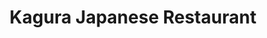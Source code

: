 ---
layout: place
title: "Kagura Japanese Restaurant"
permalink: /virginia/chesapeake/kagura-japanese-restaurant.html
stateAbbr: VA
stateName: Virginia
cityName: Chesapeake
seo:
  name: "Kagura Japanese Restaurant"
  type: Restaurant
  links: http://www.kagurajapanesesushi.com/?utm_source=gmb&utm_medium=website
description: "Relaxed place offering all-you-can-eat lunch & dinner buffets of sushi & other Japanese fare. Kagura Japanese Restaurant serves delicious sushi in Chesapeake, Virginia. Try fresh Japanese dishes for a great dining experience. Available for takeout, delivery, lunch, and dinner."
place_id: ChIJdRA04hq7uokR2DBxeV-k15A
photos:
  - name: >-
      places/ChIJdRA04hq7uokR2DBxeV-k15A/photos/AeeoHcL8BVT4orrdEmVOIYnG02yUMz_b2FM7jwH8RsBW12WiKOyMpaqnQTGCCn4maUcL-1ex1r-FeUp4sLwiYq-wRr7npsaXrd5cmICAqvJbzLKTaQx9yOAZ9JeZTHTfikp_jEAaW954xZdp_FUl4Glpwi86EkXQHHRX0XuY7_VIcSugkMr3ZxCMy6izBzlqSVhPzNgqP9mZIIko-ue0V3WMjjHMXxv6QHOZYwyHXwT_oNA9d-0uDopyJlrqkw7PUkfRmpOfeB8hEENCjEHYbrbxqBKz37_SiyiC6sLmwxwsBCKhAAnNGLlqeHPjL85MUGpgRgMxpr9I7cPzBvKV-3S4pkMpuECE9uFUMcnyqAz0GaVS1lQQrPjcfCoZUd5Aqe_8KJh-w_rPq6fGwY-MtZgm4k7oWNyD-5gZHkkKxNOSG8gaJzvHkHbOjHLAt9Sd5OUE
    widthPx: 4000
    heightPx: 3000
    authorAttributions:
      - displayName: Robert Hamm
        uri: https://maps.google.com/maps/contrib/111008584954956159844
        photoUri: >-
          https://lh3.googleusercontent.com/a-/ALV-UjVzak88zzO8-hfMzV1_4CgLVosxatbSTOvNS_x66B2R3h7iG8qzcw=s100-p-k-no-mo
    flagContentUri: >-
      https://www.google.com/local/imagery/report/?cb_client=maps_api_places.places_api&image_key=!1e10!2sCIABIhADycKzdCflJGff-c0AAcXa&hl=en-US
    googleMapsUri: >-
      https://www.google.com/maps/place//data=!3m4!1e2!3m2!1sCIABIhADycKzdCflJGff-c0AAcXa!2e10!4m2!3m1!1s0x89babb1ae2341075:0x90d7a45f797130d8
  - name: >-
      places/ChIJdRA04hq7uokR2DBxeV-k15A/photos/AeeoHcIE32dwY1n6HNHKBbAOvvX-24xvmgAkT2K_2E72tgCT1d_iPCqZwNHpOf6oD7cmYyo-xAXJ7rbGZhiCYlnzvXzhKRFV-U5K6EWZgqJbTXUFmnBiR6PdFMQEbJtwS5AJTE0CCkNnud7qymbSr1vZbN7_LSgs60bzxrkTUbm6_6CA56NNde-jdYlkuEohCQQ4UevE580OBfBdX7Wua3NTZqsYwQRKA6OPKc6mSnx-PfSxkXFRWcl9HjO4hVfMUhOmEqyJ15fibHD9seVtskXZ6-3ye4toMPrndhLnZrSEQlfHPiwLJqCIGEkQDQg1OAixW46r9fF1bqxsQjI8229WtSBlyASHV2VsHCYjbGH7n5Sgy2jhqZwZtp34UpN3-66VSIC5X5KVCD4AgjqNt_X-tWR3pcoOcE8vMuw3B7V4YPU
    widthPx: 4000
    heightPx: 2250
    authorAttributions:
      - displayName: Joshua Ott
        uri: https://maps.google.com/maps/contrib/105909557848192539512
        photoUri: >-
          https://lh3.googleusercontent.com/a-/ALV-UjVAs2VFyhneCjcqJuX0BOXhpJRllWynbQ5mdqFnuXh6M1ycYSJKhA=s100-p-k-no-mo
    flagContentUri: >-
      https://www.google.com/local/imagery/report/?cb_client=maps_api_places.places_api&image_key=!1e10!2sCIHM0ogKEICAgIDiqbroQg&hl=en-US
    googleMapsUri: >-
      https://www.google.com/maps/place//data=!3m4!1e2!3m2!1sCIHM0ogKEICAgIDiqbroQg!2e10!4m2!3m1!1s0x89babb1ae2341075:0x90d7a45f797130d8
  - name: >-
      places/ChIJdRA04hq7uokR2DBxeV-k15A/photos/AeeoHcJyn0JOmsCAxum36TAeJ8eFs6WFGGsXDxGZX808FbrR0vCDIQKQ3eXtkuJ8qHNQgdeofoS0k9pvWieyaAAHKFc4yNWZXSklP4EujqP4unFC5qgkwNOwMa6Fbz_yKTeeXaEccxKUVDcXEDeQFmGf6tzOLTBJGurYSm5fRtx3joS73pygsxG9stpKI7iC2WWi5Twd_RxsDqHnJ5HIBMFY-pydRRq9X-1LdULM9odM2CBKjWH_a2VmllThWIRrxEeAWJkEEqlGi7scpbVfZwqufvFQFuT05Kw_jhoChqLvEyN7r-dVapmQJgjJ_nmLcPOSltcGpZi-8_4JJe2dxZISSqXEcF1vvAOq7Rp5Mw3gBavpOpQz3nETg8YOgECuozl9SUL0i6BuZCZ2Bu88Qwn_Ra7i2wvPDxdMzXxgEGJJoY3GMxAK7AGO9S6X9eT6Kl-8
    widthPx: 4000
    heightPx: 3000
    authorAttributions:
      - displayName: Robert Hamm
        uri: https://maps.google.com/maps/contrib/111008584954956159844
        photoUri: >-
          https://lh3.googleusercontent.com/a-/ALV-UjVzak88zzO8-hfMzV1_4CgLVosxatbSTOvNS_x66B2R3h7iG8qzcw=s100-p-k-no-mo
    flagContentUri: >-
      https://www.google.com/local/imagery/report/?cb_client=maps_api_places.places_api&image_key=!1e10!2sCIABIhADycKzdCflJGff-b8AAAgw&hl=en-US
    googleMapsUri: >-
      https://www.google.com/maps/place//data=!3m4!1e2!3m2!1sCIABIhADycKzdCflJGff-b8AAAgw!2e10!4m2!3m1!1s0x89babb1ae2341075:0x90d7a45f797130d8
  - name: >-
      places/ChIJdRA04hq7uokR2DBxeV-k15A/photos/AeeoHcJVY6bXkWbt2VgN5712ba3c18up9Q26H3caZ9qe-PB3xI1Hl1MgzQb_tG9Jo6VQ-nOXeGlVspHd-odo3rqP2cXDxmB6HFzKxoKlBYF9CYrjcIRrho1xY7Yps6Ptkh5PJjmmalvGRd96bQWSZhTsK5JFtnv62CsQ7SGnOFe0d6fmh-OiYXRZCpDfiQ5Qd4B9XkPUvRwZ2w1vALSdg7SF2h8ogByiCPUXlcB3RfT4cYfKhpPJ0-vp73G51TuXqdSXG5J8LDBPeFD1cRa7SAsvnYMwvlyFguxdzzKC4Jt5qiqLsAaDG9a8_tgzDAXQKQtoHLSq7JMTffGcpF7HeoYnHZOlfLDh8YW6huzNKr9rG5gcK0rT49GdJNBH4rWNuK-_cERmiom9hoKMJGNz7nXtYiSFA5mpbM97NVCEUKbr9C4
    widthPx: 3024
    heightPx: 4032
    authorAttributions:
      - displayName: andree vael_
        uri: https://maps.google.com/maps/contrib/118200754913580912899
        photoUri: >-
          https://lh3.googleusercontent.com/a-/ALV-UjVgF75nE7Q78QGYwhA7QKNE6Ik29WQlG5v2Def2voZMsUPTxzAfbw=s100-p-k-no-mo
    flagContentUri: >-
      https://www.google.com/local/imagery/report/?cb_client=maps_api_places.places_api&image_key=!1e10!2sCIHM0ogKEICAgIC_1pvhFQ&hl=en-US
    googleMapsUri: >-
      https://www.google.com/maps/place//data=!3m4!1e2!3m2!1sCIHM0ogKEICAgIC_1pvhFQ!2e10!4m2!3m1!1s0x89babb1ae2341075:0x90d7a45f797130d8
  - name: >-
      places/ChIJdRA04hq7uokR2DBxeV-k15A/photos/AeeoHcIryBSXOrg7aNLYuYxMdBBjGfKKbl3xTvpIFRRH9NHfPWsqlk_WpHVHD9CLNjMMwhh7qy7ewzQnERTK3bPh55aG4TUnEKgYFMQb5oGP958Za6WW7ET9aOzfIjZTvPTqx7Em2xV9zqdqey6cAKfEZlH40_nDjINOarhh5ndYTTo2_E-s2Shm_yZrfEPGZdnsmXd_RQechc8Y7zAKn3-Ds-yhAdsxzTxosltv4qjVqdCWN1xRktiWSg09wMSyv8C4bqCcoKUEzO1BEgSjVHaV6Uisaa_zMZCf07VE-BLcwtUH41FLOQufHo9P7iSS3Nt-xyjATq_oc03iJdlD5Ig88MLdQIxOLY45vtnKfBdgp2hpyVrNPuRgtBrM5a01FINYrDMRCIhLbHxE_av7qd84DiHVgnekj_1BHI088hwydGaQ4upnY8_1w_x50pzbI8dH
    widthPx: 4000
    heightPx: 3000
    authorAttributions:
      - displayName: Robert Hamm
        uri: https://maps.google.com/maps/contrib/111008584954956159844
        photoUri: >-
          https://lh3.googleusercontent.com/a-/ALV-UjVzak88zzO8-hfMzV1_4CgLVosxatbSTOvNS_x66B2R3h7iG8qzcw=s100-p-k-no-mo
    flagContentUri: >-
      https://www.google.com/local/imagery/report/?cb_client=maps_api_places.places_api&image_key=!1e10!2sCIABIhAA3ilWBQrfaGff-eIACw_Y&hl=en-US
    googleMapsUri: >-
      https://www.google.com/maps/place//data=!3m4!1e2!3m2!1sCIABIhAA3ilWBQrfaGff-eIACw_Y!2e10!4m2!3m1!1s0x89babb1ae2341075:0x90d7a45f797130d8
  - name: >-
      places/ChIJdRA04hq7uokR2DBxeV-k15A/photos/AeeoHcJ3n4noU4J-6EnPXGSXiNmx6oul9NOoJ45cLrHPhVvt9tvY_BxbXzj8c1LeTGTL2syQvxnXRGoXd1ilBAe4sYPFv5RgJ1ext0YnaXZTRJg4ARj4vZ36Ae5V18xdLtk72d2p6Thci9afdzgeYFtHXNpqZTjsXyaSUUbZPKtaAQxs6FhZ3jOcG7sy2qneXoJZSTrgyPR07RviI90m4zuFRs49OehQeCDmT7z_Vzr5SF44H7xkmhjbe_lgh3U0Fn1UXiyPxv2pWhyaFoyD2VhuMDT5tSs8KEMlZwvbTRHl7w-kU8e5UsjXbm9xaRIVFvXfNVfLXV3U4OYxdhBu7spGcfjsHWyMKd_8THZ-w_PK5yXzwmYxQq3psmTHxXKBxQW7PcNTG9K5Xn7rE4NH-2_LDqy1I1Yri_70MNwx6AjrlKAKXq5l
    widthPx: 3024
    heightPx: 4032
    authorAttributions:
      - displayName: T.U. Design
        uri: https://maps.google.com/maps/contrib/114537387865365081849
        photoUri: >-
          https://lh3.googleusercontent.com/a-/ALV-UjXtvZPWR5HBDLvo2hXM0UdNIfVsk1_cIOZK-RRfl9Q0qVqXy-Ot=s100-p-k-no-mo
    flagContentUri: >-
      https://www.google.com/local/imagery/report/?cb_client=maps_api_places.places_api&image_key=!1e10!2sCIHM0ogKEICAgIDXio6avAE&hl=en-US
    googleMapsUri: >-
      https://www.google.com/maps/place//data=!3m4!1e2!3m2!1sCIHM0ogKEICAgIDXio6avAE!2e10!4m2!3m1!1s0x89babb1ae2341075:0x90d7a45f797130d8
  - name: >-
      places/ChIJdRA04hq7uokR2DBxeV-k15A/photos/AeeoHcJxe4UZS51Ay6pe29q--cJ5FDqyTTjM8xqkIND7adiowL7rk6oNyt8oTOMzWSmvz9w3m5UGK0sXVzQFKdR28tkL4V5XBgAAUoAdImV0V3aUz-kgs_-mBpysWSWJGWsKw8Rd5M_18iokVvO5Rl1SySPhFEq4a3rzbVOXVRgCzAyxcLIdCK_5mycNnd7rxe4a1oTkZhl-SA9COfwXGy-hw9a4vL3WbFvCGttTt7_Zc3eyIiF3ru2rX_WBL27X81nDBPlrvaLZOAMgijUWMSYK0rRHH8_BNcWZikuJ4He5w7YONKxYSjqss_KFQvFZ8mYyMUI3QdMahlm0ryraDbge_vVRSsK2-fVNUvaxsOce3DcuSQ1QdC2Vqdp_Vm693yzZBmJiLA4pI6BTtzotHFB7c3kKgt1pAo18UyHWg8AmgwM
    widthPx: 3072
    heightPx: 2921
    authorAttributions:
      - displayName: Justin M
        uri: https://maps.google.com/maps/contrib/104664992885629854748
        photoUri: >-
          https://lh3.googleusercontent.com/a-/ALV-UjXvrYUtdAxH3h6F4EdQd8Xnm4FIJ0Ee6bktu4ucXv6M0847IYQ=s100-p-k-no-mo
    flagContentUri: >-
      https://www.google.com/local/imagery/report/?cb_client=maps_api_places.places_api&image_key=!1e10!2sCIHM0ogKEICAgICf0cLgRg&hl=en-US
    googleMapsUri: >-
      https://www.google.com/maps/place//data=!3m4!1e2!3m2!1sCIHM0ogKEICAgICf0cLgRg!2e10!4m2!3m1!1s0x89babb1ae2341075:0x90d7a45f797130d8
  - name: >-
      places/ChIJdRA04hq7uokR2DBxeV-k15A/photos/AeeoHcLm1Td9rHzI6wO1PSge8CuGh08qzkohnFyzAahpgEocjwlEHBfX5bLbiWGdVO2I4b9T2ltgAY1aJpCGxsZ6kwv6GRI6ovyUpWpuXQiH_WCNRa1go5_qWaMTABLPkCBUU8YjodbPipiFvOv9SnxfGeSqsojN5YGh3r9mjQFV9L96_GpSClq1zGkl9ZZxyicLkDSOikJTm_PPREWP7tcblAacMtnA0vfGqUcf4vF_v3eUH3dmJzrug7LCZVBvXwL5prqUJ9-VL-uMFBj3pbHKG0OXJawQcC_ZBc0i01NILZ11j8JOaybDlVD3WRsk0f6WBHOAxVsHzzjy4Lq0ShkZpFA35lD0TWlbkVnWy_yJCrENvX_c4pSwEmPwadY8H_IT8Vv2XHeiQQoxG4K71AYD6ndXguLr05lg9PvZu0tljpa5Ag
    widthPx: 4032
    heightPx: 3024
    authorAttributions:
      - displayName: Barbara Robinson-Smith
        uri: https://maps.google.com/maps/contrib/101781484369543258244
        photoUri: >-
          https://lh3.googleusercontent.com/a-/ALV-UjVzkGJg2JobtzfKtZWD5hu0qg_pd9F4uWzbL0iwtNlSTDGbK6k=s100-p-k-no-mo
    flagContentUri: >-
      https://www.google.com/local/imagery/report/?cb_client=maps_api_places.places_api&image_key=!1e10!2sCIHM0ogKEICAgICG0I_gaw&hl=en-US
    googleMapsUri: >-
      https://www.google.com/maps/place//data=!3m4!1e2!3m2!1sCIHM0ogKEICAgICG0I_gaw!2e10!4m2!3m1!1s0x89babb1ae2341075:0x90d7a45f797130d8
  - name: >-
      places/ChIJdRA04hq7uokR2DBxeV-k15A/photos/AeeoHcLpUDA-gPhMlWLQS42QgO6VZTqPDsX0lJyZ2OyX3bvO4uZGLZJRZDKmXCWVXADdcGQrMxQme8d9EmHcGkTNgYNLtR2r9Hetgm7srR7BlQ-wlw6l0sf4WNvLXmA8H_0MCJkMQ2Qpc084hK5c370CHBddzBitdfAPItfCMpSO9Cl4BCIAmC_lPK2R0tRnsmJFN3f1Q44rkiig5oATaZ_J1YfZHW1eMqn3zUEgrCZJzH2LlqZJWUyc04JiGPTL1tktUO0rWWt3nCsZ7PZlPVwU7i_im_rq4RlHJo17FIdzLmOLNKCatdSlCO6CilNAD7mKIHZgRv-7q3fGnXLoZPMnssZX4KeOB7PffAn-kMq-Co7rx7qRwN_cCtpSDE26b2BeqbbTsFqLUlQIrDPWZz3zUknDe-3TiX6MulvoZv5LufMBCg
    widthPx: 3024
    heightPx: 4032
    authorAttributions:
      - displayName: T.U. Design
        uri: https://maps.google.com/maps/contrib/114537387865365081849
        photoUri: >-
          https://lh3.googleusercontent.com/a-/ALV-UjXtvZPWR5HBDLvo2hXM0UdNIfVsk1_cIOZK-RRfl9Q0qVqXy-Ot=s100-p-k-no-mo
    flagContentUri: >-
      https://www.google.com/local/imagery/report/?cb_client=maps_api_places.places_api&image_key=!1e10!2sCIHM0ogKEICAgIDXio6afA&hl=en-US
    googleMapsUri: >-
      https://www.google.com/maps/place//data=!3m4!1e2!3m2!1sCIHM0ogKEICAgIDXio6afA!2e10!4m2!3m1!1s0x89babb1ae2341075:0x90d7a45f797130d8
  - name: >-
      places/ChIJdRA04hq7uokR2DBxeV-k15A/photos/AeeoHcKoglPrQ8bBjMOBzi7cvFJi2ZV8jkhwe3KYqpa3rU360Sf2CjLC7TrHgE8DjcoypekleeKkhEghAJ7YgVqDIwvYVElqfeKm94ovZA0glrBhceflGAMXNNFQkfCF5F2QIo1TemrYZ5j7Vd0piQO_SQZA5sIMBVeXEx_E2GdK1BP72NRbq3O7LcB71_vkedaDNUn7B-q6GlFhyS6CmV8BTJG8IiDMC8oa0JI503DGIFWQ1BqGZytnQci14zdzVP856mIL9W5KSjgnxt26JZAHNDblVRF5FyPhsvW73wKKeO7ry2UwXGlM51qQMUXSGLFfFysSCN3kaKXBdaJaWGS4JVdHI5a7G9lBrZZ7L2mb9wwaGxF_ORRlisUbamHT_Jo-2xUzzaZKTFrYfzQf-y480Cwj1T4m-m0m4A4oZl24Sd0T8CTh
    widthPx: 3024
    heightPx: 4032
    authorAttributions:
      - displayName: Nickie Tadgell
        uri: https://maps.google.com/maps/contrib/111554680971537222429
        photoUri: >-
          https://lh3.googleusercontent.com/a-/ALV-UjXxDLANY9Kz7mQKkWYtR2gdKsugVlUPsPKb46BPWgTixekuX1ry=s100-p-k-no-mo
    flagContentUri: >-
      https://www.google.com/local/imagery/report/?cb_client=maps_api_places.places_api&image_key=!1e10!2sCIHM0ogKEICAgMCgvrfF9AE&hl=en-US
    googleMapsUri: >-
      https://www.google.com/maps/place//data=!3m4!1e2!3m2!1sCIHM0ogKEICAgMCgvrfF9AE!2e10!4m2!3m1!1s0x89babb1ae2341075:0x90d7a45f797130d8
address: 237 S Battlefield Blvd 14 B, Chesapeake, VA 23322, USA
street: 237 S Battlefield Blvd 14 B
city: Chesapeake
state: VA
zip: '23322'
country: USA
neighborhood: Butts Station
latitude: '36.716124'
longitude: '-76.237360'
accessibility_options:
  wheelchairAccessibleParking: true
  wheelchairAccessibleEntrance: true
  wheelchairAccessibleRestroom: true
  wheelchairAccessibleSeating: true
business_status: OPERATIONAL
name: Kagura Japanese Restaurant
google_maps_links:
  directionsUri: >-
    https://www.google.com/maps/dir//''/data=!4m7!4m6!1m1!4e2!1m2!1m1!1s0x89babb1ae2341075:0x90d7a45f797130d8!3e0
  placeUri: https://maps.google.com/?cid=10436991391420723416
  writeAReviewUri: >-
    https://www.google.com/maps/place//data=!4m3!3m2!1s0x89babb1ae2341075:0x90d7a45f797130d8!12e1
  reviewsUri: >-
    https://www.google.com/maps/place//data=!4m4!3m3!1s0x89babb1ae2341075:0x90d7a45f797130d8!9m1!1b1
  photosUri: >-
    https://www.google.com/maps/place//data=!4m3!3m2!1s0x89babb1ae2341075:0x90d7a45f797130d8!10e5
primary_type: Japanese Restaurant
opening_hours:
  regular: null
  current: null
secondary_opening_hours:
  regular:
    weekdayDescriptions: null
    type: null
  current:
    weekdayDescriptions: null
    type: null
phone: (757) 410-9686
price_level: PRICE_LEVEL_MODERATE
price_range: $20 &ndash; $30
rating: '4.3'
rating_count: 927
website: http://www.kagurajapanesesushi.com/?utm_source=gmb&utm_medium=website
reviews:
  - name: >-
      places/ChIJdRA04hq7uokR2DBxeV-k15A/reviews/ChdDSUhNMG9nS0VJQ0FnTUNnbHRmUzlnRRAB
    relativePublishTimeDescription: a month ago
    rating: 5
    text:
      text: >-
        Kaguras is a great place to eat if you love sushi.  One price.. all you
        can eat and its anything from the menu.  The service is great as well. 
        They are very attentive and everything ive eaten here in the numerous
        times ive  been here has been excellent (The bathroom is beautiful )
      languageCode: en
    originalText:
      text: >-
        Kaguras is a great place to eat if you love sushi.  One price.. all you
        can eat and its anything from the menu.  The service is great as well. 
        They are very attentive and everything ive eaten here in the numerous
        times ive  been here has been excellent (The bathroom is beautiful )
      languageCode: en
    authorAttribution:
      displayName: Deborah Cutchins
      uri: https://www.google.com/maps/contrib/102679754846566993779/reviews
      photoUri: >-
        https://lh3.googleusercontent.com/a-/ALV-UjWOYR2ztBIiGuTY5XLLdSq0gDAxyltOr-X89-lFGwQhcHEH5Xom2w=s128-c0x00000000-cc-rp-mo-ba2
    publishTime: '2025-02-16T23:06:41.923682Z'
    flagContentUri: >-
      https://www.google.com/local/review/rap/report?postId=ChdDSUhNMG9nS0VJQ0FnTUNnbHRmUzlnRRAB&d=17924085&t=1
    googleMapsUri: >-
      https://www.google.com/maps/reviews/data=!4m6!14m5!1m4!2m3!1sChdDSUhNMG9nS0VJQ0FnTUNnbHRmUzlnRRAB!2m1!1s0x89babb1ae2341075:0x90d7a45f797130d8
  - name: >-
      places/ChIJdRA04hq7uokR2DBxeV-k15A/reviews/ChdDSUhNMG9nS0VJQ0FnTUNnN01HdTFRRRAB
    relativePublishTimeDescription: a month ago
    rating: 4
    text:
      text: >-
        Had a great Valentine’s Day with the hubby at Kagura! Came for the all
        you can eat sushi buffet. We love pepper tuna and theirs is very tasty,
        highly recommended✨❤️ Staff is very kind and ready to serve.Good family
        place.
      languageCode: en
    originalText:
      text: >-
        Had a great Valentine’s Day with the hubby at Kagura! Came for the all
        you can eat sushi buffet. We love pepper tuna and theirs is very tasty,
        highly recommended✨❤️ Staff is very kind and ready to serve.Good family
        place.
      languageCode: en
    authorAttribution:
      displayName: Yvi Miller
      uri: https://www.google.com/maps/contrib/103086092298838257353/reviews
      photoUri: >-
        https://lh3.googleusercontent.com/a-/ALV-UjURX66srHgqPJ952vXf7oLGIk_Fb7GhHVydoZnltwjmFe5gAg8=s128-c0x00000000-cc-rp-mo
    publishTime: '2025-02-14T23:26:18.251899Z'
    flagContentUri: >-
      https://www.google.com/local/review/rap/report?postId=ChdDSUhNMG9nS0VJQ0FnTUNnN01HdTFRRRAB&d=17924085&t=1
    googleMapsUri: >-
      https://www.google.com/maps/reviews/data=!4m6!14m5!1m4!2m3!1sChdDSUhNMG9nS0VJQ0FnTUNnN01HdTFRRRAB!2m1!1s0x89babb1ae2341075:0x90d7a45f797130d8
  - name: >-
      places/ChIJdRA04hq7uokR2DBxeV-k15A/reviews/ChdDSUhNMG9nS0VJQ0FnTUNRMTZYVi1RRRAB
    relativePublishTimeDescription: a month ago
    rating: 5
    text:
      text: >-
        We went to Kagura Japan restaurant today for lunch. We have been living
        in Japan for the last 9 years and we can easily say this was an amazing
        U.S. sushi experience. The Kagura Boat is an incredible value and the
        quality/quantity of nigiri, sashimi, rolls was epic! The highlight of
        this boat presentation was definitely the carved tomatoes into roses and
        skewered on asparagus for stems. Truly beautiful. As for the service and
        staff - everyone was perfect! Attentive - kind - everything you’d want
        from a restaurant staff. We will be going back again for sure and taking
        friends and family!!
      languageCode: en
    originalText:
      text: >-
        We went to Kagura Japan restaurant today for lunch. We have been living
        in Japan for the last 9 years and we can easily say this was an amazing
        U.S. sushi experience. The Kagura Boat is an incredible value and the
        quality/quantity of nigiri, sashimi, rolls was epic! The highlight of
        this boat presentation was definitely the carved tomatoes into roses and
        skewered on asparagus for stems. Truly beautiful. As for the service and
        staff - everyone was perfect! Attentive - kind - everything you’d want
        from a restaurant staff. We will be going back again for sure and taking
        friends and family!!
      languageCode: en
    authorAttribution:
      displayName: Jason Werk
      uri: https://www.google.com/maps/contrib/118355687699607609614/reviews
      photoUri: >-
        https://lh3.googleusercontent.com/a/ACg8ocIB6kU14fpOwAky5_5beW3NWlDOH5SQpfWsHtgkTjXWT758rA=s128-c0x00000000-cc-rp-mo
    publishTime: '2025-03-07T20:38:14.269502Z'
    flagContentUri: >-
      https://www.google.com/local/review/rap/report?postId=ChdDSUhNMG9nS0VJQ0FnTUNRMTZYVi1RRRAB&d=17924085&t=1
    googleMapsUri: >-
      https://www.google.com/maps/reviews/data=!4m6!14m5!1m4!2m3!1sChdDSUhNMG9nS0VJQ0FnTUNRMTZYVi1RRRAB!2m1!1s0x89babb1ae2341075:0x90d7a45f797130d8
  - name: >-
      places/ChIJdRA04hq7uokR2DBxeV-k15A/reviews/ChdDSUhNMG9nS0VJQ0FnTUN3dExlcmtRRRAB
    relativePublishTimeDescription: 4 weeks ago
    rating: 5
    text:
      text: >-
        I’ve been eating at this restaurant for  10 years. It’s a great bridge
        staple! I love how family oriented it is every time I come in my son
        gets to feed the Koi fish! Their hot green tea and salmon is amazing and
        I really love the wildfire roll!
      languageCode: en
    originalText:
      text: >-
        I’ve been eating at this restaurant for  10 years. It’s a great bridge
        staple! I love how family oriented it is every time I come in my son
        gets to feed the Koi fish! Their hot green tea and salmon is amazing and
        I really love the wildfire roll!
      languageCode: en
    authorAttribution:
      displayName: Kellie Bugatti
      uri: https://www.google.com/maps/contrib/111452161907708235826/reviews
      photoUri: >-
        https://lh3.googleusercontent.com/a-/ALV-UjWNr_NzISM3K8l-GrvA2Nmxo7UYRDH38hKJEYOmrObnJ77VRW5S=s128-c0x00000000-cc-rp-mo
    publishTime: '2025-03-16T23:16:09.416654Z'
    flagContentUri: >-
      https://www.google.com/local/review/rap/report?postId=ChdDSUhNMG9nS0VJQ0FnTUN3dExlcmtRRRAB&d=17924085&t=1
    googleMapsUri: >-
      https://www.google.com/maps/reviews/data=!4m6!14m5!1m4!2m3!1sChdDSUhNMG9nS0VJQ0FnTUN3dExlcmtRRRAB!2m1!1s0x89babb1ae2341075:0x90d7a45f797130d8
  - name: >-
      places/ChIJdRA04hq7uokR2DBxeV-k15A/reviews/ChZDSUhNMG9nS0VJQ0FnTUNndnJmRlZBEAE
    relativePublishTimeDescription: a month ago
    rating: 5
    text:
      text: >-
        Excellent lunch! Beautiful atmosphere and prompt, friendly servers.
        Would definitely come again.
      languageCode: en
    originalText:
      text: >-
        Excellent lunch! Beautiful atmosphere and prompt, friendly servers.
        Would definitely come again.
      languageCode: en
    authorAttribution:
      displayName: Nickie Tadgell
      uri: https://www.google.com/maps/contrib/111554680971537222429/reviews
      photoUri: >-
        https://lh3.googleusercontent.com/a-/ALV-UjXxDLANY9Kz7mQKkWYtR2gdKsugVlUPsPKb46BPWgTixekuX1ry=s128-c0x00000000-cc-rp-mo-ba2
    publishTime: '2025-02-17T19:16:15.652882Z'
    flagContentUri: >-
      https://www.google.com/local/review/rap/report?postId=ChZDSUhNMG9nS0VJQ0FnTUNndnJmRlZBEAE&d=17924085&t=1
    googleMapsUri: >-
      https://www.google.com/maps/reviews/data=!4m6!14m5!1m4!2m3!1sChZDSUhNMG9nS0VJQ0FnTUNndnJmRlZBEAE!2m1!1s0x89babb1ae2341075:0x90d7a45f797130d8
parking_options:
  freeParkingLot: true
  freeStreetParking: true
  paidStreetParking: false
  valetParking: false
payment_options:
  acceptsCreditCards: true
  acceptsDebitCards: true
  acceptsCashOnly: false
  acceptsNfc: true
allow_dogs: null
curbside_pickup: null
delivery: true
dine_in: true
good_for_children: true
good_for_groups: true
good_for_sports: false
live_music: false
menu_for_children: true
outdoor_seating: false
reservable: true
restroom: true
serves_beer: true
serves_breakfast: false
serves_brunch: false
serves_cocktails: true
serves_coffee: true
serves_dinner: true
serves_dessert: true
serves_lunch: true
serves_vegetarian_food: true
serves_wine: true
takeout: true
summary: >-
  Relaxed place offering all-you-can-eat lunch & dinner buffets of sushi & other
  Japanese fare.

---